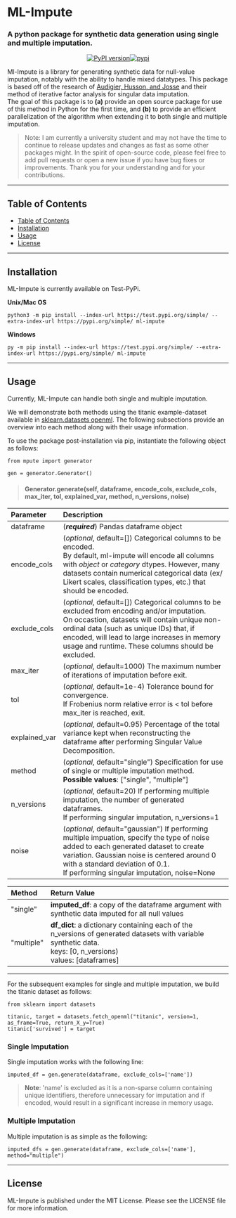 # ML-Impute

### A python package for synthetic data generation using single and multiple imputation.

<div align="center" style="display: flex; justify-content: center;">

<a href="https://pypi.python.org/pypi/">
<img src ="https://img.shields.io/badge/python-3.x-blue.svg" alt="PyPI version" /></a>

<!-- Build status -->
<!--
<a href="https://travis-ci.org/JoshWeiner/ml-impute?branch=master">
<img src ="https://img.shields.io/travis/JoshWeiner/ml-impute/master.svg?style=for-the-badge" alt="Build Status"/></a>
-->

<!-- Test coverage -->
<!--
<a href="https://coveralls.io/">
<img src ="https://img.shields.io/codecov/c/gh/JoshWeiner/ml-impute.svg?style=for-the-badge" alt="Coverage Status"/></a>
-->

<a href="https://opensource.org/licenses/MIT">
<img src ="https://img.shields.io/:license-mit-ff69b4.svg" alt="pypi" /></a>

</div>

Ml-Impute is a library for generating synthetic data for null-value imputation, notably with the ability to handle mixed datatypes. This package is based off of the research of [Audigier, Husson, and Josse](https://arxiv.org/pdf/1301.4797.pdf) and their method of iterative factor analysis for singular data imputation. <br>
The goal of this package is to **(a)** provide an open source package for use of this method in Python for the first time, and **(b)** to provide an efficient parallelization of the algorithm when extending it to both single and multiple imputation.

> Note: I am currently a university student and may not have the time to continue to release updates and changes as fast as some other packages might. In the spirit of open-source code, please feel free to add pull requests or open a new issue if you have bug fixes or improvements. Thank you for your understanding and for your contributions.
<hr>

## Table of Contents
- [Table of Contents](#table-of-contents)
- [Installation](#installation)
- [Usage](#usage)
- [License](#license)

<hr>

## Installation

ML-Impute is currently available on Test-PyPi.

**Unix/Mac OS**
```
python3 -m pip install --index-url https://test.pypi.org/simple/ --extra-index-url https://pypi.org/simple/ ml-impute
```
**Windows**
```
py -m pip install --index-url https://test.pypi.org/simple/ --extra-index-url https://pypi.org/simple/ ml-impute
```
<hr>

## Usage
Currently, ML-Impute can handle both single and multiple imputation.

We will demonstrate both methods using the titanic example-dataset available in [sklearn.datasets openml](https://scikit-learn.org/stable/modules/generated/sklearn.datasets.fetch_openml.html#sklearn.datasets.fetch_openml). The following subsections provide an overview into each method along with their usage information.

To use the package post-installation via pip, instantiate the following object as follows:
```
from mpute import generator

gen = generator.Generator()
```

> #### **Generator.generate**(self, dataframe, encode_cols, exclude_cols, max_iter, tol, explained_var, method, n_versions, noise)
| Parameter | Description |
| :--- | :--- |
| dataframe | (__*required*__) Pandas dataframe object |
| encode_cols | (*optional*, default=[]) Categorical columns to be encoded. <br> By default, ml-impute will encode all columns with *object* or *category* dtypes. However, many datasets contain numerical categorical data (ex/ Likert scales, classification types, etc.) that should be encoded. |
| exclude_cols | (*optional*, default=[]) Categorical columns to be excluded from encoding and/or imputation. <br> On occastion, datasets will contain unique non-ordinal data (such as unique IDs) that, if encoded, will lead to large increases in memory usage and runtime. These columns should be excluded. |
| max_iter | (*optional*, default=1000) The maximum number of iterations of imputation before exit. |
| tol | (*optional*, default=1e-4) Tolerance bound for convergence. <br>If Frobenius norm relative error is < tol before max_iter is reached, exit.|
| explained_var | (*optional*, default=0.95) Percentage of the total variance kept when reconstructing the dataframe after performing Singular Value Decomposition. |
| method | (*optional*, default="single") Specification for use of single or multiple imputation method. <br> **Possible values**: ["single", "multiple"] |
| n_versions | (*optional*, default=20)  If performing multiple imputation, the number of generated dataframes. <br> If performing singular imputation, n_versions=1|
| noise | (*optional*, default="gaussian") If performing multiple impuation, specify the type of noise added to each generated dataset to create variation. Gaussian noise is centered around 0 with a standard deviation of 0.1. <br> If performing singular imputation, noise=None |

| Method | Return Value |
| :--- | :--- |
| "single" | **imputed_df**: a copy of the dataframe argument with synthetic data imputed for all null values |
| "multiple" | **df_dict**: a dictionary containing each of the n_versions of generated datasets with variable synthetic data. <br> keys: [0, n_versions) <br> values: [dataframes]|

<hr>

For the subsequent examples for single and multiple imputation, we build the titanic dataset as follows:
```
from sklearn import datasets

titanic, target = datasets.fetch_openml("titanic", version=1, as_frame=True, return_X_y=True)
titanic['survived'] = target
```

### **Single Imputation**
Single imputation works with the following line:
```
imputed_df = gen.generate(dataframe, exclude_cols=['name'])
```

> **Note**: 'name' is excluded as it is a non-sparse column containing unique identifiers, therefore unnecessary for imputation and if encoded, would result in a significant increase in memory usage.

### **Multiple Imputation**
Multiple imputation is as simple as the following:
```
imputed_dfs = gen.generate(dataframe, exclude_cols=['name'], method="multiple")
```

<hr>

## License
ML-Impute is published under the MIT License. Please see the LICENSE file for more information.